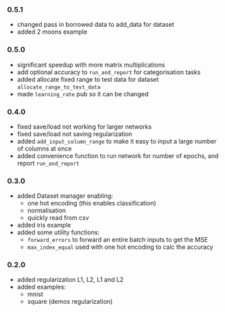 ### 0.5.1
- changed pass in borrowed data to add_data for dataset
- added 2 moons example

### 0.5.0
- significant speedup with more matrix multiplications
- add optional accuracy to `run_and_report` for categorisation tasks
- added allocate fixed range to test data for dataset `allocate_range_to_test_data`
- made `learning_rate` pub so it can be changed 

### 0.4.0
- fixed save/load not working for larger networks
- fixed save/load not saving regularization
- added `add_input_column_range` to make it easy to input a large number of columns at once
- added convenience function to run network for number of epochs, and report `run_and_report`

### 0.3.0
- added Dataset manager enabling:
    - one hot encoding (this enables classification)
    - normalisation
    - quickly read from csv
- added iris example
- added some utility functions:
    - `forward_errors` to forward an entire batch inputs to get the MSE
    - `max_index_equal` used with one hot encoding to calc the accuracy

### 0.2.0
- added regularization L1, L2, L1 and L2
- added examples:
    - mnist 
    - square (demos regularization)